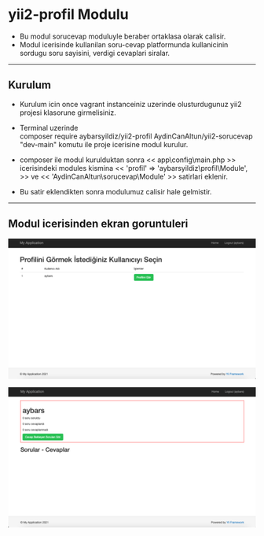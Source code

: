 # yii2-profil Modulu

- Bu modul sorucevap moduluyle beraber ortaklasa olarak calisir.
- Modul icerisinde kullanilan soru-cevap platformunda kullanicinin sordugu soru sayisini, verdigi cevaplari siralar.
<hr>

## Kurulum

- Kurulum icin once vagrant instanceiniz uzerinde olusturdugunuz yii2 projesi klasorune girmelisiniz.
- Terminal uzerinde <br>
    composer require aybarsyildiz/yii2-profil AydinCanAltun/yii2-sorucevap "dev-main"
 komutu ile proje icerisine modul kurulur.
 
- composer ile modul kurulduktan sonra << app\config\main.php >> icerisindeki modules kismina << 'profil' => 'aybarsyildiz\profil\Module', >> ve << 'AydinCanAltun\sorucevap\Module' >> satirlari eklenir.
- Bu satir eklendikten sonra modulumuz calisir hale gelmistir.
<hr>


## Modul icerisinden ekran goruntuleri

![Profil Görüntüleme](/screenshots/2.png?raw=true "Ana Modül Ekranı")

![Ana Ekran Ekran Goruntuleri](/screenshots/1.png?raw=true "Profil Görüntüleme")
